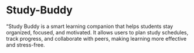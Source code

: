# Study-Buddy
“Study Buddy is a smart learning companion that helps students stay organized, focused, and motivated. It allows users to plan study schedules, track progress, and collaborate with peers, making learning more effective and stress-free.
